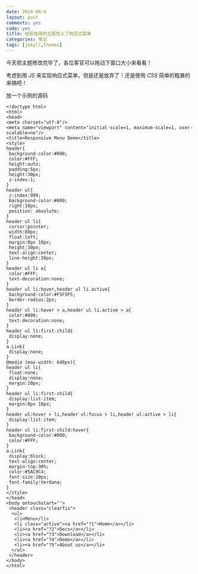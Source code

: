 ```yaml
---
date: 2014-06-4
layout: post
comments: yes
code: yes
title: 给现在用的主题加上了响应式菜单
categories: 笔记
tags: [jekyll,themes]
---
```


今天把主题修改完毕了，各位客官可以拖动下窗口大小来看看！

考虑到用 *JS* 来实现响应式菜单，但是还是放弃了！还是使用 *CSS* 简单的粗暴的来搞吧！

放一个示例的源码

    <!doctype html>
    <html>
    <head>
    <meta charset="utf-8"/>
    <meta name="viewport" content="initial-scale=1, maximum-scale=1, user-scalable=no"/>
    <title>Responsive Menu Demo</title>
    <style>
    header{
     background-color:#000;
     color:#FFF;
     height:auto;
     padding:5px;
     height:30px;
     z-index:1;
    }
    header ul{
     z-index:999;
     background-color:#000;
     right:10px;
     position: absolute;
    }
    header ul li{
     cursor:pointer;
     width:80px;
     float:left;
     margin:0px 10px;
     height:30px;
     text-align:center;
     line-height:30px;
    }
    header ul li a{
     color:#FFF;
     text-decoration:none;
    }
    header ul li:hover,header ul li.active{
     background-color:#F5F5F5;
     border-radius:2px;
    }
    header ul li:hover > a,header ul li.active > a{
     color:#000;
     text-decoration:none;
    }
    header ul li:first-child{
     display:none;
    }
    a.Link{
     display:none;
    }
    @media (max-width: 640px){
    header ul li{
     float:none;
     display:none;
     margin:10px;
    }
    header ul li:first-child{
     display:list-item;
     margin:0px 10px;
    }
    header ul:hover > li,header ul:focus > li,header ul:active > li{
     display:list-item;
    }
    header ul li:first-child:hover{
     background-color:#000;
     color:#FFF;
    }
    a.Link{
     display:block;
     text-align:center;
     margin-top:30%;
     color:#5AC9C4;
     font-size:20px;
     font-family:Verdana;
    }
    </style>
    </head>
    <body ontouchstart="">
     <header class="clearfix">
      <ul>
       <li>Menu</li>
       <li class="active"><a href="?1">Home</a></li>
       <li><a href="?2">Docs</a></li>
       <li><a href="?3">Download</a></li>
       <li><a href="?4">Demo</a></li>
       <li><a href="?5">About us</a></li>
      </ul>
     </header>
    </body>
    </html>